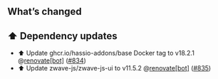 ## What’s changed

## ⬆️ Dependency updates

- ⬆️ Update ghcr.io/hassio-addons/base Docker tag to v18.2.1 @[renovate[bot]](https://github.com/apps/renovate) ([#834](https://github.com/hassio-addons/addon-zwave-js-ui/pull/834))
- ⬆️ Update zwave-js/zwave-js-ui to v11.5.2 @[renovate[bot]](https://github.com/apps/renovate) ([#835](https://github.com/hassio-addons/addon-zwave-js-ui/pull/835))
